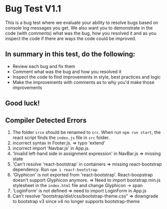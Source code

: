 # Bug Test V1.1

This is a bug test where we evaluate your ability to resolve bugs based on console log messages you get. We also want you to demonstrate in the code (with comments) what was the bug, how you resolved it and as you inspect the code if there are ways the code could be improved.

## In summary in this test, do the following:

- Review each bug and fix them
- Comment what was the bug and how you resolved it
- Inspect the code to find improvements in style, best practices and logic
- Make the improvements with comments as to why you'd make those improvements

## Good luck!

## Compiler Detected Errors

1. The folder `srce` should be renamed to `src`. When run `npm run start`, the react script finds the `index.js` file in `src` folder.
2. incorrect syntax in Footer.js. => typo 'extend'
3. incorrect import 'Navbar.js' in App.js.
4. 'Invalid left-hand side in assignment expression' in NavBar.js => missing state
5. 'Can't resolve 'react-bootstrap' in containers => missing react-bootstrap dependency. Run `npm i react-bootstrap`
6. 'Glyphicon' is not exported from 'react-bootstrap'. React-boopstrap doesn't support Glyphicon anymore. => Need to import bootstrap.min.js stylesheet in the `index.html` file and change Glyphicon -> span
7. 'LoginForm' is not defined => need to import LoginForm in App.js
8. Can't resolve "bootstrap/dist/css/bootstrap-theme.css" => downgrade to bootstrap v3 since v4 no longer supports bootstrap-theme
